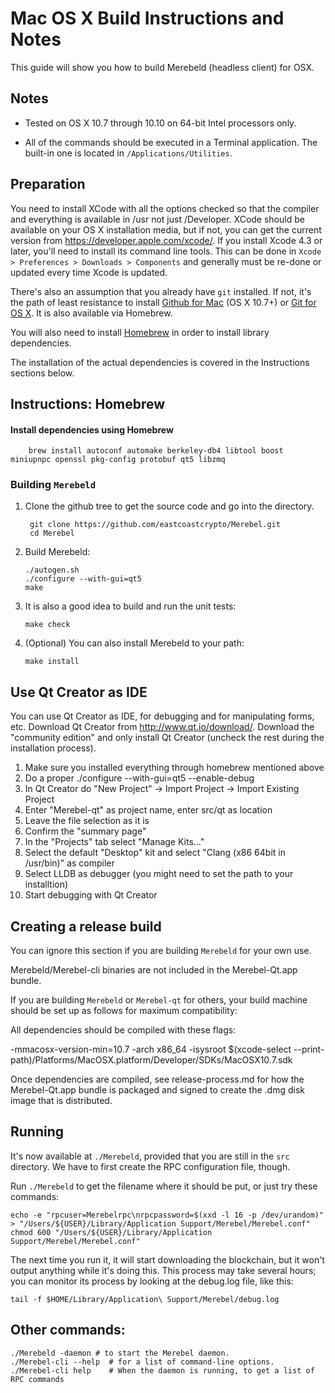 Mac OS X Build Instructions and Notes
====================================
This guide will show you how to build Merebeld (headless client) for OSX.

Notes
-----

* Tested on OS X 10.7 through 10.10 on 64-bit Intel processors only.

* All of the commands should be executed in a Terminal application. The
built-in one is located in `/Applications/Utilities`.

Preparation
-----------

You need to install XCode with all the options checked so that the compiler
and everything is available in /usr not just /Developer. XCode should be
available on your OS X installation media, but if not, you can get the
current version from https://developer.apple.com/xcode/. If you install
Xcode 4.3 or later, you'll need to install its command line tools. This can
be done in `Xcode > Preferences > Downloads > Components` and generally must
be re-done or updated every time Xcode is updated.

There's also an assumption that you already have `git` installed. If
not, it's the path of least resistance to install [Github for Mac](https://mac.github.com/)
(OS X 10.7+) or
[Git for OS X](https://code.google.com/p/git-osx-installer/). It is also
available via Homebrew.

You will also need to install [Homebrew](http://brew.sh) in order to install library
dependencies.

The installation of the actual dependencies is covered in the Instructions
sections below.

Instructions: Homebrew
----------------------

#### Install dependencies using Homebrew

        brew install autoconf automake berkeley-db4 libtool boost miniupnpc openssl pkg-config protobuf qt5 libzmq

### Building `Merebeld`

1. Clone the github tree to get the source code and go into the directory.

        git clone https://github.com/eastcoastcrypto/Merebel.git
        cd Merebel

2.  Build Merebeld:

        ./autogen.sh
        ./configure --with-gui=qt5
        make

3.  It is also a good idea to build and run the unit tests:

        make check

4.  (Optional) You can also install Merebeld to your path:

        make install

Use Qt Creator as IDE
------------------------
You can use Qt Creator as IDE, for debugging and for manipulating forms, etc.
Download Qt Creator from http://www.qt.io/download/. Download the "community edition" and only install Qt Creator (uncheck the rest during the installation process).

1. Make sure you installed everything through homebrew mentioned above
2. Do a proper ./configure --with-gui=qt5 --enable-debug
3. In Qt Creator do "New Project" -> Import Project -> Import Existing Project
4. Enter "Merebel-qt" as project name, enter src/qt as location
5. Leave the file selection as it is
6. Confirm the "summary page"
7. In the "Projects" tab select "Manage Kits..."
8. Select the default "Desktop" kit and select "Clang (x86 64bit in /usr/bin)" as compiler
9. Select LLDB as debugger (you might need to set the path to your installtion)
10. Start debugging with Qt Creator

Creating a release build
------------------------
You can ignore this section if you are building `Merebeld` for your own use.

Merebeld/Merebel-cli binaries are not included in the Merebel-Qt.app bundle.

If you are building `Merebeld` or `Merebel-qt` for others, your build machine should be set up
as follows for maximum compatibility:

All dependencies should be compiled with these flags:

 -mmacosx-version-min=10.7
 -arch x86_64
 -isysroot $(xcode-select --print-path)/Platforms/MacOSX.platform/Developer/SDKs/MacOSX10.7.sdk

Once dependencies are compiled, see release-process.md for how the Merebel-Qt.app
bundle is packaged and signed to create the .dmg disk image that is distributed.

Running
-------

It's now available at `./Merebeld`, provided that you are still in the `src`
directory. We have to first create the RPC configuration file, though.

Run `./Merebeld` to get the filename where it should be put, or just try these
commands:

    echo -e "rpcuser=Merebelrpc\nrpcpassword=$(xxd -l 16 -p /dev/urandom)" > "/Users/${USER}/Library/Application Support/Merebel/Merebel.conf"
    chmod 600 "/Users/${USER}/Library/Application Support/Merebel/Merebel.conf"

The next time you run it, it will start downloading the blockchain, but it won't
output anything while it's doing this. This process may take several hours;
you can monitor its process by looking at the debug.log file, like this:

    tail -f $HOME/Library/Application\ Support/Merebel/debug.log

Other commands:
-------

    ./Merebeld -daemon # to start the Merebel daemon.
    ./Merebel-cli --help  # for a list of command-line options.
    ./Merebel-cli help    # When the daemon is running, to get a list of RPC commands
